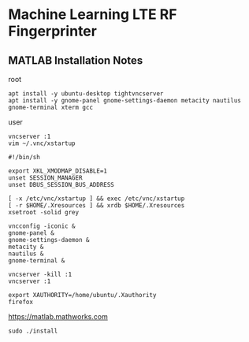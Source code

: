 # Machine Learning LTE RF Fingerprinter

## MATLAB Installation Notes

root
```
apt install -y ubuntu-desktop tightvncserver  
apt install -y gnome-panel gnome-settings-daemon metacity nautilus gnome-terminal xterm gcc
```

user
```
vncserver :1  
vim ~/.vnc/xstartup  
```

```
#!/bin/sh

export XKL_XMODMAP_DISABLE=1
unset SESSION_MANAGER
unset DBUS_SESSION_BUS_ADDRESS

[ -x /etc/vnc/xstartup ] && exec /etc/vnc/xstartup
[ -r $HOME/.Xresources ] && xrdb $HOME/.Xresources
xsetroot -solid grey

vncconfig -iconic &
gnome-panel &
gnome-settings-daemon &
metacity &
nautilus &
gnome-terminal &
```

```
vncserver -kill :1  
vncserver :1  
```

```
export XAUTHORITY=/home/ubuntu/.Xauthority
firefox
```

https://matlab.mathworks.com

```
sudo ./install
```